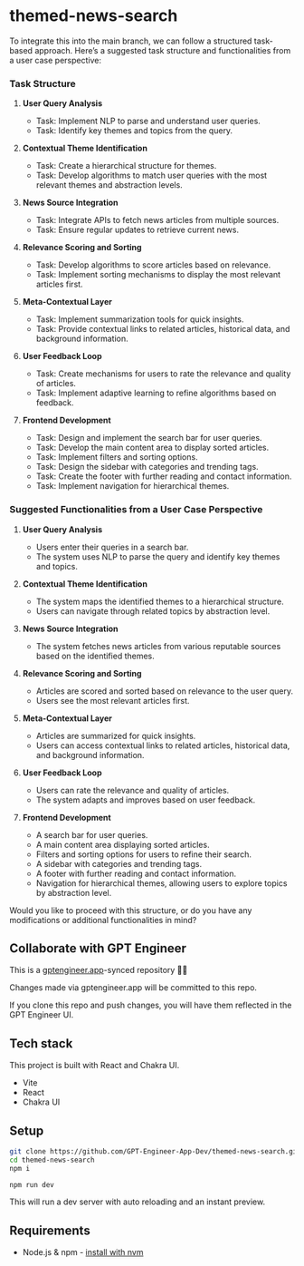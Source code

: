 # themed-news-search

To integrate this into the main branch, we can follow a structured task-based approach. Here’s a suggested task structure and functionalities from a user case perspective:

### Task Structure

1. **User Query Analysis**
   - Task: Implement NLP to parse and understand user queries.
   - Task: Identify key themes and topics from the query.

2. **Contextual Theme Identification**
   - Task: Create a hierarchical structure for themes.
   - Task: Develop algorithms to match user queries with the most relevant themes and abstraction levels.

3. **News Source Integration**
   - Task: Integrate APIs to fetch news articles from multiple sources.
   - Task: Ensure regular updates to retrieve current news.

4. **Relevance Scoring and Sorting**
   - Task: Develop algorithms to score articles based on relevance.
   - Task: Implement sorting mechanisms to display the most relevant articles first.

5. **Meta-Contextual Layer**
   - Task: Implement summarization tools for quick insights.
   - Task: Provide contextual links to related articles, historical data, and background information.

6. **User Feedback Loop**
   - Task: Create mechanisms for users to rate the relevance and quality of articles.
   - Task: Implement adaptive learning to refine algorithms based on feedback.

7. **Frontend Development**
   - Task: Design and implement the search bar for user queries.
   - Task: Develop the main content area to display sorted articles.
   - Task: Implement filters and sorting options.
   - Task: Design the sidebar with categories and trending tags.
   - Task: Create the footer with further reading and contact information.
   - Task: Implement navigation for hierarchical themes.

### Suggested Functionalities from a User Case Perspective

1. **User Query Analysis**
   - Users enter their queries in a search bar.
   - The system uses NLP to parse the query and identify key themes and topics.

2. **Contextual Theme Identification**
   - The system maps the identified themes to a hierarchical structure.
   - Users can navigate through related topics by abstraction level.

3. **News Source Integration**
   - The system fetches news articles from various reputable sources based on the identified themes.

4. **Relevance Scoring and Sorting**
   - Articles are scored and sorted based on relevance to the user query.
   - Users see the most relevant articles first.

5. **Meta-Contextual Layer**
   - Articles are summarized for quick insights.
   - Users can access contextual links to related articles, historical data, and background information.

6. **User Feedback Loop**
   - Users can rate the relevance and quality of articles.
   - The system adapts and improves based on user feedback.

7. **Frontend Development**
   - A search bar for user queries.
   - A main content area displaying sorted articles.
   - Filters and sorting options for users to refine their search.
   - A sidebar with categories and trending tags.
   - A footer with further reading and contact information.
   - Navigation for hierarchical themes, allowing users to explore topics by abstraction level.

Would you like to proceed with this structure, or do you have any modifications or additional functionalities in mind?

## Collaborate with GPT Engineer

This is a [gptengineer.app](https://gptengineer.app)-synced repository 🌟🤖

Changes made via gptengineer.app will be committed to this repo.

If you clone this repo and push changes, you will have them reflected in the GPT Engineer UI.

## Tech stack

This project is built with React and Chakra UI.

- Vite
- React
- Chakra UI

## Setup

```sh
git clone https://github.com/GPT-Engineer-App-Dev/themed-news-search.git
cd themed-news-search
npm i
```

```sh
npm run dev
```

This will run a dev server with auto reloading and an instant preview.

## Requirements

- Node.js & npm - [install with nvm](https://github.com/nvm-sh/nvm#installing-and-updating)
